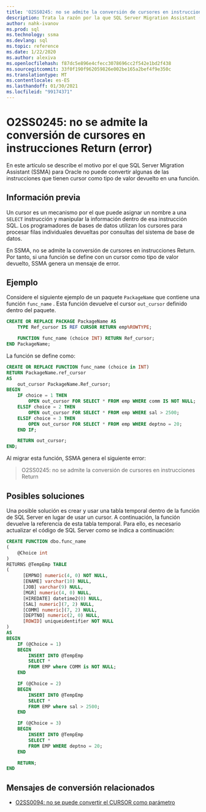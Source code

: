 ```yaml
---
title: 'O2SS0245: no se admite la conversión de cursores en instrucciones Return (error)'
description: Trata la razón por la que SQL Server Migration Assistant (SSMA) para Oracle no puede convertir algunas de las instrucciones que tienen cursor como tipo de valor devuelto en cualquier mensaje de error de función O2SS0245.
author: nahk-ivanov
ms.prod: sql
ms.technology: ssma
ms.devlang: sql
ms.topic: reference
ms.date: 1/22/2020
ms.author: alexiva
ms.openlocfilehash: f87dc5e896e4cfecc3078696cc2f542e1bd2f438
ms.sourcegitcommit: 33f0f190f962059826e002be165a2bef4f9e350c
ms.translationtype: MT
ms.contentlocale: es-ES
ms.lasthandoff: 01/30/2021
ms.locfileid: "99174371"
---
```

# <a name="o2ss0245-cursor-conversion-in-return-statements-not-supported-error"></a>O2SS0245: no se admite la conversión de cursores en instrucciones Return (error)

En este artículo se describe el motivo por el que SQL Server Migration Assistant (SSMA) para Oracle no puede convertir algunas de las instrucciones que tienen cursor como tipo de valor devuelto en una función.

## <a name="background"></a>Información previa

Un cursor es un mecanismo por el que puede asignar un nombre a una `SELECT` instrucción y manipular la información dentro de esa instrucción SQL. Los programadores de bases de datos utilizan los cursores para procesar filas individuales devueltas por consultas del sistema de base de datos.

En SSMA, no se admite la conversión de cursores en instrucciones Return. Por tanto, si una función se define con un cursor como tipo de valor devuelto, SSMA genera un mensaje de error.

## <a name="example"></a>Ejemplo

Considere el siguiente ejemplo de un paquete `PackageName` que contiene una función `func_name` . Esta función devuelve el cursor `out_cursor` definido dentro del paquete.

```sql
CREATE OR REPLACE PACKAGE PackageName AS
    TYPE Ref_cursor IS REF CURSOR RETURN emp%ROWTYPE;

    FUNCTION func_name (choice INT) RETURN Ref_cursor;
END PackageName;
```

La función se define como:

```sql
CREATE OR REPLACE FUNCTION func_name (choice in INT)
RETURN PackageName.ref_cursor
AS
    out_cursor PackageName.Ref_cursor;
BEGIN
    IF choice = 1 THEN
        OPEN out_cursor FOR SELECT * FROM emp WHERE comm IS NOT NULL;
    ELSIF choice = 2 THEN
        OPEN out_cursor FOR SELECT * FROM emp WHERE sal > 2500;
    ELSIF choice = 3 THEN
        OPEN out_cursor FOR SELECT * FROM emp WHERE deptno = 20;
    END IF;

    RETURN out_cursor;
END;
```

Al migrar esta función, SSMA genera el siguiente error:

> O2SS0245: no se admite la conversión de cursores en instrucciones Return

## <a name="possible-remedies"></a>Posibles soluciones

Una posible solución es crear y usar una tabla temporal dentro de la función de SQL Server en lugar de usar un cursor. A continuación, la función devuelve la referencia de esta tabla temporal. Para ello, es necesario actualizar el código de SQL Server como se indica a continuación:

```sql
CREATE FUNCTION dbo.func_name
(
    @Choice int
)
RETURNS @TempEmp TABLE
(
      [EMPNO] numeric(4, 0) NOT NULL,
      [ENAME] varchar(10) NULL,
      [JOB] varchar(9) NULL,
      [MGR] numeric(4, 0) NULL,
      [HIREDATE] datetime2(0) NULL,
      [SAL] numeric](7, 2) NULL,
      [COMM] numeric](7, 2) NULL,
      [DEPTNO] numeric(2, 0) NULL,
      [ROWID] uniqueidentifier NOT NULL
)
AS
BEGIN
    IF (@Choice = 1)
    BEGIN
        INSERT INTO @TempEmp
        SELECT *
        FROM EMP where COMM is NOT NULL;
    END

    IF (@Choice = 2)
    BEGIN
        INSERT INTO @TempEmp
        SELECT *
        FROM EMP where sal > 2500;
    END

    IF (@Choice = 3)
    BEGIN
        INSERT INTO @TempEmp
        SELECT *
        FROM EMP WHERE deptno = 20;
    END

    RETURN;
END
```

## <a name="related-conversion-messages"></a>Mensajes de conversión relacionados

* [O2SS0094: no se puede convertir el CURSOR como parámetro](o2ss0094.md)
